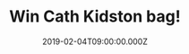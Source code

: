 ---
campaign-uuid: "c-8a9c8b15-9b4a-4520-811e-7b691f719332"
type: "Competition"
category: "Gifts"
date: "2019-02-04T09:00:00.000Z"
end-date: "2019-03-04T23:59:00.000Z"
disable-form: false
is_promoted: false
has_entry_page: true
title: "Win Cath Kidston bag!"
competition-description: "<p>Cath Kidston is the home of modern vintage, they still\
  \ have the same mission as when they began: to make cheerful, practical products\
  \ that bring a smile to your face and brighten your day like this amazing Cath Kidston\
  \ bag we are giving away to you.</p>\n<p>They have come a long way in the last 20\
  \ years and now they’re selling all over the world… this amazing bag could be yours,\
  \ want it? Click below for a chance to win.</p>\n"
hero-header: "Win Cath Kidston bag!"
terms-confirmation: "N/A"
banner-img: "https://assets.expresslyapp.com/asset-65781ed8-1717-4e5c-af6b-d39c70205e21.jpg"
logo-left-href: "http://club.expressly.io"
logo-left-image: "https://assets.expresslyapp.com/asset-bf61fbf2-c9e5-4ad6-9a2e-7285fd584778.jpg"
logo-left-title: "Expressly Club"
bg-image-hero: "https://assets.expresslyapp.com/asset-ebe489aa-5661-4982-bb1c-90fd3c8ebf67.jpg"
bg-image-first: "https://assets.expresslyapp.com/asset-c1463684-566e-4ca5-8cad-e4c9a81b29b1.jpg"
section1-content: "<p>It all began in 1993 with a small shop in West London, selling\
  \ car boot finds and vintage fabric. Cath soon began to design and produce her own\
  \ prints and products, giving vintage inspiration a modern twist… Cath soon became\
  \ known for these signature prints with a hint of nostalgia</p>\n<p>We are giving\
  \ away a beautiful, nice, practical and handy bag 'Stamp Floral' design in Yellow\
  \ Oilcloth, designed in England to one of our members.This is exactly what you’\
  re looking for, enter the form below and it could be yours!</p>\n"
entry-title: "Win Cath Kidston bag!"
entry-content: "<p>Enter the draw to win Cath Kidston bag by completing the form below\
  \ before 23:59 on 4th March 2019.</p>\n"
has-winner: true
winner-title: "CONGRATULATIONS to Amanda R. who won a fantastic bag from Cath Kidston!"
winner-banner: "https://assets.expresslyapp.com/asset-6fa25123-3173-4c26-97ce-ebf6ccded9dc.jpg"
prize-description: "Cath Kidston bag."
special-conditions: "Enter the draw to win Cath Kidston bag by completing the form\
  \ below before 23:59 on 4th March 2019."
country-restrictions:
- "GB"
---